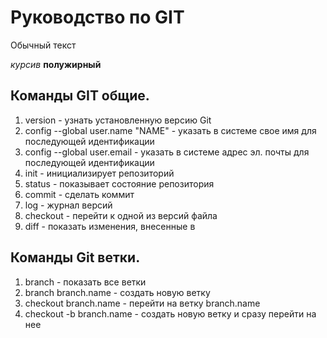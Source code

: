 # Руководство по GIT
 Обычный текст

 *курсив*
 **полужирный**
 
 ## Команды GIT общие.
1. version - узнать установленную версию Git
2. config --global user.name "NAME" - указать в системе свое имя для последующей идентификации
3. config --global user.email - указать в системе адрес эл. почты для последующей идентификации
4. init - инициализирует репозиторий
5. status - показывает состояние репозитория
6. commit - сделать коммит
7. log - журнал версий
8. checkout - перейти к одной из версий файла
9. diff - показать изменения, внесенные в 
## Команды Git ветки.
1. branch - показать все ветки
2. branch branch.name - создать новую ветку
3. checkout branch.name - перейти на ветку branch.name
4. checkout -b branch.name - создать новую ветку и сразу перейти на нее